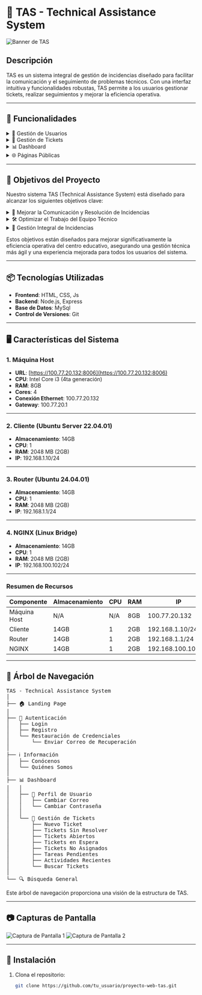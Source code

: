 # 🚀 TAS - Technical Assistance System

![Banner de TAS](https://github.com/Beasluna/TAS/blob/main/proyecto-web-tas/assets/img/bannerTas.png?raw=true)

## Descripción

TAS es un sistema integral de gestión de incidencias diseñado para facilitar la comunicación y el seguimiento de problemas técnicos. Con una interfaz intuitiva y funcionalidades robustas, TAS permite a los usuarios gestionar tickets, realizar seguimientos y mejorar la eficiencia operativa.

---
## 🌟 Funcionalidades

<details>
<summary>👤 Gestión de Usuarios</summary>

- 🔐 Login: Acceso seguro al sistema.
- 📝 Registro: Crear una nueva cuenta.
- 🔄 Restauración de Credenciales: Recuperar acceso a la cuenta.
- 📧 Envío de Correo de Recuperación: Recuperar credenciales a través del correo.
- 👤 Perfil de Usuario: Ver y editar información personal.
- ✉️ Cambiar Correo: Actualizar dirección de correo electrónico.
- 🔑 Cambiar Contraseña: Modificar la contraseña de acceso.

</details>

<details>
<summary>🎫 Gestión de Tickets</summary>

- ➕ Nuevo Ticket: Crear un nuevo ticket para incidencias.
- ❗ Tickets Sin Resolver: Visualizar tickets pendientes.
- 📂 Tickets Abiertos: Ver tickets que están actualmente abiertos.
- ⏳ Tickets en Espera: Tickets que requieren atención adicional.
- 🚩 Tickets No Asignados: Tickets que aún no tienen un técnico asignado.
- 📋 Tareas Pendientes: Listado de tareas que necesitan ser completadas.
- 🕒 Actividades Recientes: Historial de actividades relacionadas con los tickets.
- 🔍 Buscar Tickets: Funcionalidad para buscar tickets específicos.

</details>

<details>
<summary>📊 Dashboard</summary>

- 📈 Vista General del Sistema: Resumen visual del estado actual del sistema y tickets.

</details>

<details>
<summary>🌐 Páginas Públicas</summary>

- 🏠 Landing Page: Página principal del sistema.
- ℹ️ Conócenos: Información sobre el proyecto y su propósito.
- 👥 Quiénes Somos: Detalles sobre el equipo detrás del proyecto.

</details>

---
## 🎯 Objetivos del Proyecto

Nuestro sistema TAS (Technical Assistance System) está diseñado para alcanzar los siguientes objetivos clave:

<details>
<summary>🔗 Mejorar la Comunicación y Resolución de Incidencias</summary>

Facilitar una comunicación fluida y eficiente entre:
- 👨‍🎓 Estudiantes
- 👩‍🏫 Profesores
- 🏫 Departamento Académico
- 👨‍💻 Equipo Técnico

Esto permite una resolución más rápida y efectiva de las incidencias técnicas.
</details>

<details>
<summary>🛠️ Optimizar el Trabajo del Equipo Técnico</summary>

- 📊 Proporcionar información completa y actualizada de todas las incidencias del centro.
- ⏱️ Permitir una respuesta rápida y eficiente a los problemas técnicos.
- 📱 Acceso a la información en cualquier momento y lugar.
</details>

<details>
<summary>📝 Gestión Integral de Incidencias</summary>

- 🗃️ Asegurar que todas las incidencias queden debidamente registradas.
- 🏷️ Clasificar las incidencias según su importancia y dificultad.
- 📈 Facilitar el seguimiento y la priorización de tareas.
</details>

Estos objetivos están diseñados para mejorar significativamente la eficiencia operativa del centro educativo, 
asegurando una gestión técnica más ágil y una experiencia mejorada para todos los usuarios del sistema.


---
## 📦 Tecnologías Utilizadas

- **Frontend**: HTML, CSS, Js
- **Backend**: Node.js, Express
- **Base de Datos**: MySql
- **Control de Versiones**: Git

---
## 🖥️ Características del Sistema

### 1. Máquina Host
- **URL**: [https://100.77.20.132:8006](https://100.77.20.132:8006)
- **CPU**: Intel Core i3 (4ta generación)
- **RAM**: 8GB
- **Cores**: 4
- **Conexión Ethernet**: 100.77.20.132
- **Gateway**: 100.77.20.1

---

### 2. Cliente (Ubuntu Server 22.04.01)
- **Almacenamiento**: 14GB
- **CPU**: 1
- **RAM**: 2048 MB (2GB)
- **IP**: 192.168.1.10/24

---

### 3. Router (Ubuntu 24.04.01)
- **Almacenamiento**: 14GB
- **CPU**: 1
- **RAM**: 2048 MB (2GB)
- **IP**: 192.168.1.1/24

---

### 4. NGINX (Linux Bridge)
- **Almacenamiento**: 14GB
- **CPU**: 1
- **RAM**: 2048 MB (2GB)
- **IP**: 192.168.100.102/24

---

### Resumen de Recursos
| Componente         | Almacenamiento | CPU | RAM     | IP               |
|--------------------|----------------|-----|---------|-------------------|
| Máquina Host       | N/A            | N/A | 8GB     | 100.77.20.132     |
| Cliente            | 14GB           | 1   | 2GB     | 192.168.1.10/24   |
| Router             | 14GB           | 1   | 2GB     | 192.168.1.1/24    |
| NGINX              | 14GB           | 1   | 2GB     | 192.168.100.102/24 |


---

<h2>🌳 Árbol de Navegación</h2>

<pre>
TAS - Technical Assistance System
│
├── 🏠 Landing Page
│
├── 👤 Autenticación
│   ├── Login
│   ├── Registro
│   └── Restauración de Credenciales
│       └── Enviar Correo de Recuperación
│
├── ℹ️ Información
│   ├── Conócenos
│   └── Quiénes Somos
│
├── 📊 Dashboard
│   │
│   ├── 👤 Perfil de Usuario
│   │   ├── Cambiar Correo
│   │   └── Cambiar Contraseña
│   │
│   └── 🎫 Gestión de Tickets
│       ├── Nuevo Ticket
│       ├── Tickets Sin Resolver
│       ├── Tickets Abiertos
│       ├── Tickets en Espera
│       ├── Tickets No Asignados
│       ├── Tareas Pendientes
│       ├── Actividades Recientes
│       └── Buscar Tickets
│
└── 🔍 Búsqueda General
</pre>

<p>Este árbol de navegación proporciona una visión de la estructura de TAS.</p>


---
## 📷 Capturas de Pantalla

![Captura de Pantalla 1](https://via.placeholder.com/600x400) <!-- Reemplaza con enlaces a tus capturas -->
![Captura de Pantalla 2](https://via.placeholder.com/600x400)

---

## 🚀 Instalación

1. Clona el repositorio:
   ```bash
   git clone https://github.com/tu_usuario/proyecto-web-tas.git
